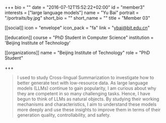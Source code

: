 +++
bio = ""
date = "2016-07-12T15:52:22+02:00"
id = "member3"
interests = ["large language models"]
name = "Yu Bai"
portrait = "/portraits/by.jpg"
short_bio = ""
short_name = ""
title = "Member 03"

[[social]]
    icon = "envelope"
    icon_pack = "fa"
    link = "ybai@bit.edu.cn"

[[education]]
    course = "PhD Student in Computer Science"
    institution = 'Beijing Institute of Technology'

[[organizations]]
    name = "Beijing Institute of Technology"
    role = "PhD Student"

+++

> I used to study Cross-lingual Summarization to investigate how to better generate text 
> with low-resource data. As large language models (LLMs) continue to gain popularity, I am
>  curious about why they are competent in so many challenging tasks. Hence, I have begun to 
> think of LLMs as natural objects. By studying their working mechanisms and 
> characteristics, I aim to understand these models more deeply and use these insights to 
> improve them in terms of their generation quality, controllability, and safety.
